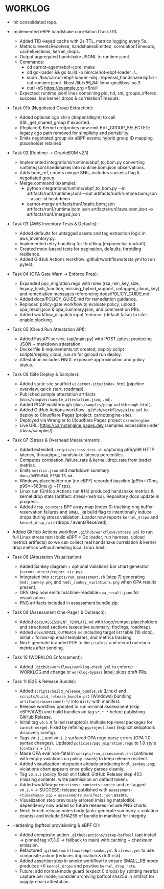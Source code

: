 # WORKLOG

- Init consolidated repo.
- Implemented eBPF handshake correlation (Task 01):
	- Added TID-keyed cache with 2s TTL, metrics logging every 5s.
	- Metrics: eventsReceived, handshakesEmitted, correlationTimeouts, cacheEvictions, kernel_drops.
	- Output aggregated handshake JSONL to runtime.jsonl.
	- Commands:
		- cd carnot-agent/ebpf-core; make
		- cd go-loader && go build -o bin/carnot-ebpf-loader ./...
		- sudo ./bin/carnot-ebpf-loader -obj ../openssl_handshake.bpf.o -out runtime.jsonl -libssl /lib/x86_64-linux-gnu/libssl.so.3
		- curl -sS https://example.org >$null
	- Expected: runtime.jsonl lines containing pid, tid, sni, groups_offered, success; low kernel_drops & correlationTimeouts.
- Task 01b (Negotiated Group Extraction):
	- Added optional cgo shim (dlopen/dlsym) to call SSL_get_shared_group if exported.
	- (Replaced) Kernel uretprobes now emit EVT_GROUP_SELECTED; legacy cgo path removed for simplicity and portability.
	- Emits negotiated group via eBPF events; hybrid group ID mapping placeholder retained.
- Task 02 (Runtime → CryptoBOM v2.1):
	- Implemented integrations/runtime/ebpf_to_bom.py converting runtime.jsonl handshakes into runtime.bom.json observations.
	- Adds bom_ref, counts unique SNIs, includes success flag & negotiated group.
	- Merge command (example):
		- python integrations/runtime/ebpf_to_bom.py --in artifacts/run1/runtime.jsonl --out artifacts/run1/runtime.bom.json --asset-id host:demo
		- carnot-merge artifacts/run1/static.bom.json artifacts/run1/runtime.bom.json artifacts/run1/aws.bom.json -o artifacts/run1/merged.json
- Task 03 (AWS Inventory Tests & Defaults):
	- Added defaults for untagged assets and tag extraction logic in aws_inventory.py.
	- Implemented retry handling for throttling (exponential backoff).
	- Created moto-based tests for pagination, defaults, throttling resilience.
	- Added GitHub Actions workflow .github/workflows/tests.yml to run pytest.
- Task 04 (OPA Gate Warn → Enforce Prep):
	- Expanded pqc_migration.rego with rules (rsa_min_key_size, legacy_hash_function, missing_hybrid_support, untagged_cloud_key) and remediation messages referencing docs/POLICY_GUIDE.md.
	- Added docs/POLICY_GUIDE.md for remediation guidance.
	- Replaced policy-gate workflow to evaluate policy, upload opa_result.json & opa_summary.json, and comment on PRs.
	- Added workflow_dispatch input 'enforce' (default false) to later enable blocking.
- Task 05 (Cloud Run Attestation API):
	- Added FastAPI service (api/main.py) with POST /attest producing JSON + markdown attestation.
	- Dockerfile & requirements.txt created; deploy script scripts/deploy_cloud_run.sh for gcloud run deploy.
	- Attestation includes HNDL exposure approximation and policy status.
- Task 06 (Site Deploy & Samples):
	- Added static site scaffold at `carnot-site/index.html` (pipeline overview, quick start, roadmap).
	- Published sample attestation artifacts (`docs/samples/sample_attestation.json`, `.md`).
	- Added PCAP walkthrough (`docs/samples/pcap_walkthrough.html`).
	- Added GitHub Actions workflow `.github/workflows/site.yml` to deploy to Cloudflare Pages (project: carnotengine-site).
	- Deployed via Wrangler to Cloudflare Pages project `carnotengine`.
	- Live URL: https://carnotengine.pages.dev (samples accessible under /docs/samples/).
- Task 07 (Stress & Overhead Measurement):
	- Added extended `scripts/stress_test.sh` capturing p95/p99 HTTP latency, throughput, handshake latency percentiles.
	- Computes correlation_failure_rate & kernel_drop_rate from loader metrics.
	- Emits `metrics.json` and markdown summary `docs/OVERHEAD_RESULTS.md`.
	- Windows placeholder run (no eBPF) recorded baseline (p95=~70ms, p99=~563ms @ ~17 rps).
	- Linux run (GitHub Actions run #14) produced handshake metrics & kernel drop stats (artifact: stress-metrics). Repository docs update in progress.
	- Added `drop_counters` BPF array map (index 0) tracking ring buffer reservation failures and `SMALL_RB` build flag to intentionally induce drops during stress validation. Loader now reports `kernel_drops` and `kernel_drop_rate` (drops / eventsReceived).
- Added GitHub Actions workflow `.github/workflows/stress.yml` to run full Linux stress test (build eBPF + Go loader, run harness, upload metrics artifacts) so we can collect real handshake correlation & kernel drop metrics without needing local Linux host.
- Task 08 (Attestation Visualization):
	- Added Sankey diagram + optional violations bar chart generator (`carnot-attest/report_viz.py`).
	- Integrated into `scripts/run_assessment.sh` (step 7) generating `hndl_sankey.png` and `hndl_sankey_violations.png` when OPA results present.
	- OPA step now emits machine-readable `opa_result.json` for visualization.
	- PNG artifacts included in assessment bundle zip.
- Task 09 (Assessment One-Pager & Outreach):
	- Added `docs/ASSESSMENT_TEMPLATE.md` with logo/contact placeholders and structured sections (executive summary, findings, roadmap).
	- Added `docs/EMAIL_OUTREACH.md` including target list table (10 slots), initial + follow-up email templates, and metrics tracking.
	- Next: generate branded PDF to `docs/sales/` and record outreach metrics after sending.
- Task 10 (WORKLOG Enforcement):
	- Added `.github/workflows/worklog-check.yml` to enforce WORKLOG.md change or `worklog-bypass` label; skips draft PRs.
- Task 11 (E2E & Release Bundle):
	- Added `scripts/build_release_bundle.sh` (Linux) and `scripts/build_release_bundle.ps1` (Windows) bundling `artifacts/assessment-*/` into `dist/` with manifest.
	- Release workflow updated to run minimal assessment (skip eBPF/AWS) and build bundles on tag `v*.*.*` before publishing GitHub Release.
	- Initial tag `v0.1.0` failed (setuptools multiple top-level packages for `carnot-merge`). Fixed by refining `pyproject.toml` (explicit setuptools discovery config).
	- Tags `v0.1.1` and `v0.1.2` surfaced OPA rego parse errors (OPA 1.0 syntax changes). Updated `policies/pqc_migration.rego` to 1.0 style (`contains` + `if`).
	- Made OPA eval non-fatal in `scripts/run_assessment.sh` (continues with empty violations on policy issues) to keep release resilient.
	- Added visualization integration already producing `hndl_sankey.png`; violations chart appears once policy parses cleanly.
	- Tag `v0.1.3` (policy fixes) still failed: GitHub Release step 403 (missing contents: write permission on default token).
	- Added workflow `permissions: contents: write` and re-tagged `v0.1.4` → SUCCESS: release published with `assessment-<timestamp>.zip` + `assessments_manifest.json` assets.
	- Visualization step previously errored (missing matplotlib); dependency now added so future releases include PNG charts.
	- Next: Enrich release notes body (auto-generate summary + violation counts) and include SHA256 of bundle in manifest for integrity.

- Hardening (bpftool provisioning & eBPF CI):
	- Added composite action `.github/actions/setup-bpftool` (apt install → pinned tag v7.3.0 → fallback to main) with caching + checksum emission.
	- Refactored `.github/workflows/ebpf-smoke.yml` & `stress.yml` to use composite action (reduces duplication & drift risk).
	- Added assertion step in smoke workflow to ensure SMALL_RB mode produces >0 `kernel_drops` and positive `kernel_drop_rate`.
	- Future: add normal-mode guard (expect 0 drops) by splitting metrics capture per mode; consider archiving bpftool sha256 in artifact for supply-chain attestation.

